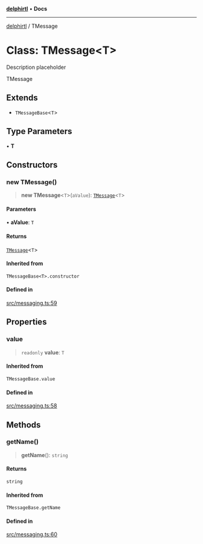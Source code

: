 [**delphirtl**](../README.md) • **Docs**

***

[delphirtl](../globals.md) / TMessage

# Class: TMessage\<T\>

Description placeholder

 TMessage

## Extends

- `TMessageBase`\<`T`\>

## Type Parameters

• **T**

## Constructors

### new TMessage()

> **new TMessage**\<`T`\>(`aValue`): [`TMessage`](TMessage.md)\<`T`\>

#### Parameters

• **aValue**: `T`

#### Returns

[`TMessage`](TMessage.md)\<`T`\>

#### Inherited from

`TMessageBase<T>.constructor`

#### Defined in

[src/messaging.ts:59](https://github.com/chuacw/delphirtl/blob/7ea4891110a48e6aa35744474c09ae59d2a501a7/src/messaging.ts#L59)

## Properties

### value

> `readonly` **value**: `T`

#### Inherited from

`TMessageBase.value`

#### Defined in

[src/messaging.ts:58](https://github.com/chuacw/delphirtl/blob/7ea4891110a48e6aa35744474c09ae59d2a501a7/src/messaging.ts#L58)

## Methods

### getName()

> **getName**(): `string`

#### Returns

`string`

#### Inherited from

`TMessageBase.getName`

#### Defined in

[src/messaging.ts:60](https://github.com/chuacw/delphirtl/blob/7ea4891110a48e6aa35744474c09ae59d2a501a7/src/messaging.ts#L60)
